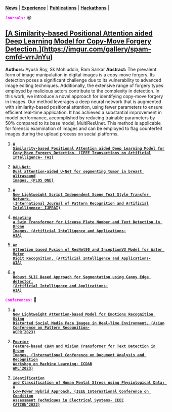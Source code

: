<link rel="stylesheet" href="style.css">

**[News](news.md)** | **[Experience](experience.md)** | **[Publications](publications.md)** | **[Hackathons](hackathons.md)** |

**<code style="color: fuchsia">Journals:</code>** 😎

## [[A Similarity-based Positional Attention aided Deep Learning Model for Copy-Move Forgery Detection.]](https://ieeexplore.ieee.org/abstract/document/10478450)(https://imgur.com/gallery/spam-cmfd-vrrJnYu)

**Authors:** Ayush Roy, Sk Mohiuddin, Ram Sarkar
**Abstract:** The prevalent form of image manipulation in digital images is a copy-move forgery. Its detection poses a significant challenge due to its vulnerability to advanced image editing techniques. Additionally, the extensive range of forgery types employed by malicious actors contribute to the complexity in detection. In this work, we introduce a novel approach for identifying copy-move forgery in images. Our method leverages a deep neural network that is augmented with similarity-based positional attention, using fewer parameters to ensure efficient real-time application. It has achieved a substantial improvement in model performance, accomplished by reducing trainable parameters by 50% compared to its base model, MultiResUnet. This method is applicable for forensic examination of images and can be employed to flag counterfeit images during the upload process on social platforms.

1. [**<code style="color: #222">A Similarity-based Positional Attention aided Deep Learning Model for Copy-Move Forgery Detection. (IEEE Transactions on Artificial Intelligence- TAI)</code>**](https://scholar.google.com/citations?view_op=view_citation&hl=en&user=exgiMpgAAAAJ&citation_for_view=exgiMpgAAAAJ:ULOm3_A8WrAC)
   
2. [**<code style="color: #222">DAU-Net: Dual attention-aided U-Net for segmenting tumor in breast ultrasound images. (PLOS ONE)</code>**](https://journals.plos.org/plosone/article?id=10.1371/journal.pone.0303670)
   
3. [**<code style="color: #222">A New Lightweight Script Independent Scene Text Style Transfer Network. (International Journal of Pattern Recognition and Artificial Intelligence- IJPRAI)</code>**](https://scholar.google.com/citations?view_op=view_citation&hl=en&user=exgiMpgAAAAJ&citation_for_view=exgiMpgAAAAJ:KlAtU1dfN6UC)

4. [**<code style="color: #222">Adapting a Swin Transformer for License Plate Number and Text Detection in Drone Images. (Artificial Intelligence and Applications- AIA)</code>**](https://scholar.google.com/citations?view_op=view_citation&hl=en&user=exgiMpgAAAAJ&citation_for_view=exgiMpgAAAAJ:roLk4NBRz8UC)

5. [**<code style="color: #222">An Attention based Fusion of ResNet50 and InceptionV3 Model for Water Meter Digit Recognition. (Artificial Intelligence and Applications- AIA)</code>**](https://scholar.google.com/citations?view_op=view_citation&hl=en&user=exgiMpgAAAAJ&citation_for_view=exgiMpgAAAAJ:Zph67rFs4hoC)

6. [**<code style="color: #222">A Robust SLIC Based Approach for Segmentation using Canny Edge detector. (Artificial Intelligence and Applications- AIA)</code>**](https://scholar.google.com/citations?view_op=view_citation&hl=en&user=exgiMpgAAAAJ&citation_for_view=exgiMpgAAAAJ:hqOjcs7Dif8C)

**<code style="color: fuchsia">Conferences:</code>** 😬
1. [**<code style="color: #222">A New Lightweight Attention-based Model for Emotions Recognition Using Distorted Social Media Face Images in Real-Time Environment. (Asian Conference on Pattern Recognition- ACPR’2023)</code>**](https://scholar.google.com/citations?view_op=view_citation&hl=en&user=exgiMpgAAAAJ&citation_for_view=exgiMpgAAAAJ:8k81kl-MbHgC)

2. [**<code style="color: #222">Fourier Feature-based CBAM and Vision Transformer for Text Detection in Drone Images. (International Conference on Document Analysis and Recognition Workshop on Machine Learning- ICDAR WML’2023)</code>**](https://scholar.google.com/citations?view_op=view_citation&hl=en&user=exgiMpgAAAAJ&citation_for_view=exgiMpgAAAAJ:Se3iqnhoufwC)
  
3. [**<code style="color: #222">Identification and Classification of Human Mental Stress using Physiological Data: A Low-Power Hybrid Approach. (IEEE International Conference on Condition Assessment Techniques in Electrical Systems- IEEE CATCON’2022)</code>**](https://scholar.google.com/citations?view_op=view_citation&hl=en&user=exgiMpgAAAAJ&citation_for_view=exgiMpgAAAAJ:LkGwnXOMwfcC)
